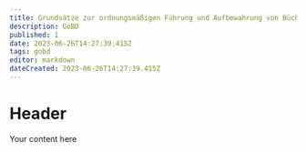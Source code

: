 ```yaml
---
title: Grundsätze zur ordnungsmäßigen Führung und Aufbewahrung von Büchern, Aufzeichnungen und Unterlagen in elektronischer Form sowie zum Datenzugriff
description: GoBD
published: 1
date: 2023-06-26T14:27:39.415Z
tags: gobd
editor: markdown
dateCreated: 2023-06-26T14:27:39.415Z
---
```


# Header
Your content here